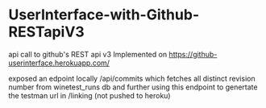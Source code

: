 # UserInterface-with-Github-RESTapiV3
api call to github's REST api v3 
Implemented on 
https://github-userinterface.herokuapp.com/

exposed an edpoint locally /api/commits which fetches all distinct revision number from winetest_runs db and further using this endpoint to genertate the testman url in /linking (not pushed to heroku)
